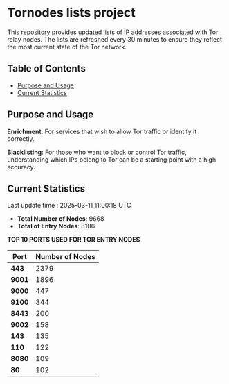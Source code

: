 # Tornodes lists project

This repository provides updated lists of IP addresses associated with Tor relay nodes. The lists are refreshed every 30 minutes to ensure they reflect the most current state of the Tor network.

## Table of Contents

- [Purpose and Usage](#purpose-and-usage)
- [Current Statistics](#current-statistics)


## Purpose and Usage

**Enrichment**: For services that wish to allow Tor traffic or identify it correctly.

**Blacklisting**: For those who want to block or control Tor traffic, understanding which IPs belong to Tor can be a starting point with a high accuracy.

## Current Statistics

Last update time : 2025-03-11 11:00:18 UTC

- **Total Number of Nodes**: 9668
- **Total of Entry Nodes**: 8106

**TOP 10 PORTS USED FOR TOR ENTRY NODES**

| **Port** | **Number of Nodes** |
|------|-----------------|
| **443**   | 2379  |
| **9001**   | 1896  |
| **9000**   | 447  |
| **9100**   | 344  |
| **8443**   | 200  |
| **9002**   | 158  |
| **143**   | 135  |
| **110**   | 122  |
| **8080**   | 109  |
| **80**   | 102  |

